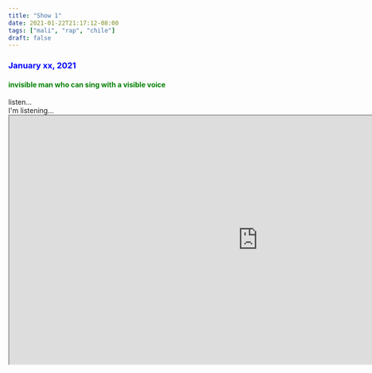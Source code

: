 ```yaml
---
title: "Show 1"
date: 2021-01-22T21:17:12-08:00
tags: ["mali", "rap", "chile"]
draft: false
---
```


### <span style="color:blue">January xx, 2021</span>

#### <span style="color:green">invisible man who can sing with a visible voice</span>

<div class="spinner-border text-primary" role="status"><span class="visually-hidden">listen...</span></div><div class="spinner-grow text-primary" role="status"><span class="visually-hidden">I'm listening...</span></div>

<iframe src="https://open.spotify.com/embed/playlist/79uyD8ZYhc1JLUgiTFHTor" width="1000" height="500" frameborder="1" allowtransparency="true" allow="encrypted-media"></iframe>
